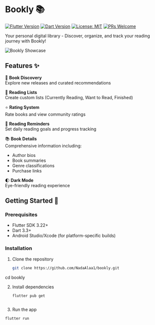 # Bookly 📚

[![Flutter Version](https://img.shields.io/badge/Flutter-3.22-blue)](https://flutter.dev)
[![Dart Version](https://img.shields.io/badge/Dart-3.3-blue)](https://dart.dev)
[![License: MIT](https://img.shields.io/badge/License-MIT-green.svg)](https://opensource.org/licenses/MIT)
[![PRs Welcome](https://img.shields.io/badge/PRs-welcome-brightgreen.svg)](https://makeapullrequest.com)

Your personal digital library - Discover, organize, and track your reading journey with Bookly!

![Bookly Showcase](https://via.placeholder.com/1200x400.png?text=Bookly+App+Showcase)

## Features ✨

📖 **Book Discovery**  
Explore new releases and curated recommendations

🔖 **Reading Lists**  
Create custom lists (Currently Reading, Want to Read, Finished)

⭐ **Rating System**  
Rate books and view community ratings

🔔 **Reading Reminders**  
Set daily reading goals and progress tracking

📚 **Book Details**  
Comprehensive information including:
- Author bios
- Book summaries
- Genre classifications
- Purchase links

🌓 **Dark Mode**  
Eye-friendly reading experience

## Getting Started 🚀

### Prerequisites
- Flutter SDK 3.22+
- Dart 3.3+
- Android Studio/Xcode (for platform-specific builds)

### Installation
1. Clone the repository
   ```bash
   git clone https://github.com/NadaAlaa1/bookly.git
  cd bookly
  
2. Install dependencies
   ```bash
   flutter pub get
  
3. Run the app
  ```bash
flutter run

